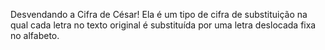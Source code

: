 Desvendando a Cifra de César!
Ela é um tipo de cifra de substituição na qual cada letra no texto original é substituída por uma letra deslocada fixa no alfabeto.
